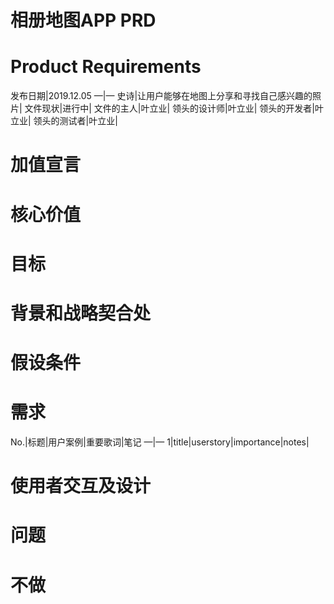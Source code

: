 # 相册地图APP PRD
# Product Requirements
发布日期|2019.12.05
—|—
史诗|让用户能够在地图上分享和寻找自己感兴趣的照片|
文件现状|进行中|
文件的主人|叶立业|
领头的设计师|叶立业|
领头的开发者|叶立业|
领头的测试者|叶立业|

# 加值宣言
# 核心价值
# 目标


# 背景和战略契合处

# 假设条件

# 需求
No.|标题|用户案例|重要歌词|笔记
—|—
1|title|userstory|importance|notes|

#  使用者交互及设计

# 问题

# 不做
